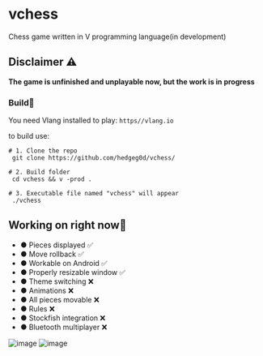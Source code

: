 # vchess
Chess game written in V programming language(in development)

## Disclaimer ⚠️
**The game is unfinished and unplayable now, but the work is in progress**

### Build🔨

You need Vlang installed to play: `https//vlang.io`

to build use:
```
# 1. Clone the repo
 git clone https://github.com/hedgeg0d/vchess/
 
# 2. Build folder
 cd vchess && v -prod .

# 3. Executable file named "vchess" will appear
 ./vchess
```

## Working on right now🔧
- ● Pieces displayed ✅
- ● Move rollback ✅
- ● Workable on Android ✅
- ● Properly resizable window ✅
- ● Theme switching ❌
- ● Animations ❌
- ● All pieces movable ❌
- ● Rules ❌
- ● Stockfish integration ❌
- ● Bluetooth multiplayer ❌

![image](https://user-images.githubusercontent.com/83360271/218329899-d16b3840-fb20-4f2b-88e0-0beb8441a101.png)
![image](https://user-images.githubusercontent.com/83360271/218329911-e9e18c98-6099-4f6d-b67d-b8642577e531.png)
